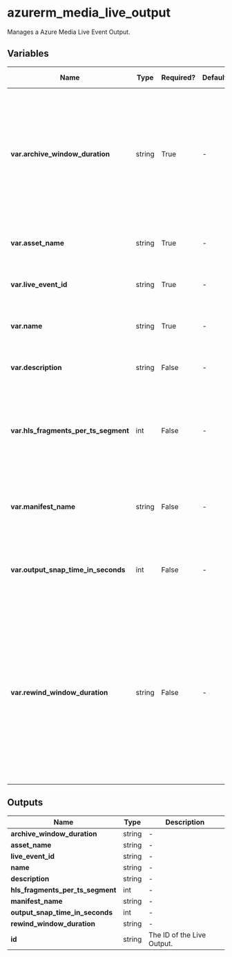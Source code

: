 # azurerm_media_live_output

Manages a Azure Media Live Event Output.

## Variables

| Name | Type | Required? | Default  | possible values | Description |
| ---- | ---- | --------- | -------- | ----------- | ----------- |
| **var.archive_window_duration** | string | True | -  |  -  | `ISO 8601` time between 1 minute to 25 hours to indicate the maximum content length that can be archived in the asset for this live output. This also sets the maximum content length for the rewind window. For example, use `PT1H30M` to indicate 1 hour and 30 minutes of archive window. Changing this forces a new Live Output to be created. | 
| **var.asset_name** | string | True | -  |  -  | The asset that the live output will write to. Changing this forces a new Live Output to be created. | 
| **var.live_event_id** | string | True | -  |  -  | The id of the live event. Changing this forces a new Live Output to be created. | 
| **var.name** | string | True | -  |  -  | The name which should be used for this Live Event Output. Changing this forces a new Live Output to be created. | 
| **var.description** | string | False | -  |  -  | The description of the live output. Changing this forces a new Live Output to be created. | 
| **var.hls_fragments_per_ts_segment** | int | False | -  |  -  | The number of fragments in an HTTP Live Streaming (HLS) TS segment in the output of the live event. This value does not affect the packing ratio for HLS CMAF output. Changing this forces a new Live Output to be created. | 
| **var.manifest_name** | string | False | -  |  -  | The manifest file name. If not provided, the service will generate one automatically. Changing this forces a new Live Output to be created. | 
| **var.output_snap_time_in_seconds** | int | False | -  |  -  | The initial timestamp that the live output will start at, any content before this value will not be archived. Changing this forces a new Live Output to be created. | 
| **var.rewind_window_duration** | string | False | -  |  -  | `ISO 8601` time between 1 minute to the duration of `archive_window_duration` to control seek-able window length during Live. The service won't use this property once LiveOutput stops. The archived VOD will have full content with original ArchiveWindowLength. For example, use `PT1H30M` to indicate 1 hour and 30 minutes of rewind window length. Service will use implicit default value 30m only if Live Event enables LL. Changing this forces a new Live Output to be created. | 



## Outputs

| Name | Type | Description |
| ---- | ---- | --------- | 
| **archive_window_duration** | string  | - | 
| **asset_name** | string  | - | 
| **live_event_id** | string  | - | 
| **name** | string  | - | 
| **description** | string  | - | 
| **hls_fragments_per_ts_segment** | int  | - | 
| **manifest_name** | string  | - | 
| **output_snap_time_in_seconds** | int  | - | 
| **rewind_window_duration** | string  | - | 
| **id** | string  | The ID of the Live Output. | 